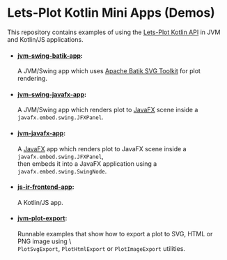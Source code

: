 # Lets-Plot Kotlin Mini Apps (Demos)

This repository contains examples of using the [Lets-Plot Kotlin API](https://github.com/JetBrains/lets-plot-kotlin) 
in JVM and Kotlin/JS applications.

- #### [jvm-swing-batik-app](https://github.com/alshan/lets-plot-mini-apps/blob/main/jvm-swing-batik-app/src/main/kotlin/Main.kt):
  A JVM/Swing app which uses [Apache Batik SVG Toolkit](https://xmlgraphics.apache.org/batik/) for plot rendering.
  
- #### [jvm-swing-javafx-app](https://github.com/alshan/lets-plot-mini-apps/blob/main/jvm-swing-javafx-app/src/main/kotlin/Main.kt):
  A JVM/Swing app which renders plot to  [JavaFX](https://en.wikipedia.org/wiki/JavaFX) scene inside a `javafx.embed.swing.JFXPanel`.
  
- #### [jvm-javafx-app](https://github.com/alshan/lets-plot-mini-apps/tree/main/jvm-javafx-app):
  A [JavaFX](https://en.wikipedia.org/wiki/JavaFX) app which renders plot to JavaFX scene inside a `javafx.embed.swing.JFXPanel`, \
  then embeds it into a JavaFX application using a `javafx.embed.swing.SwingNode`.
    
- #### [js-ir-frontend-app](https://github.com/alshan/lets-plot-mini-apps/tree/main/js-frontend-app):
  A Kotlin/JS app. 
                                                         
- #### [jvm-plot-export](https://github.com/alshan/lets-plot-mini-apps/tree/main/jvm-plot-export/src/main/kotlin):
  Runnable examples that show how to export a plot to SVG, HTML or PNG image using \  
  `PlotSvgExport`, `PlotHtmlExport` or `PlotImageExport` utilities.  
